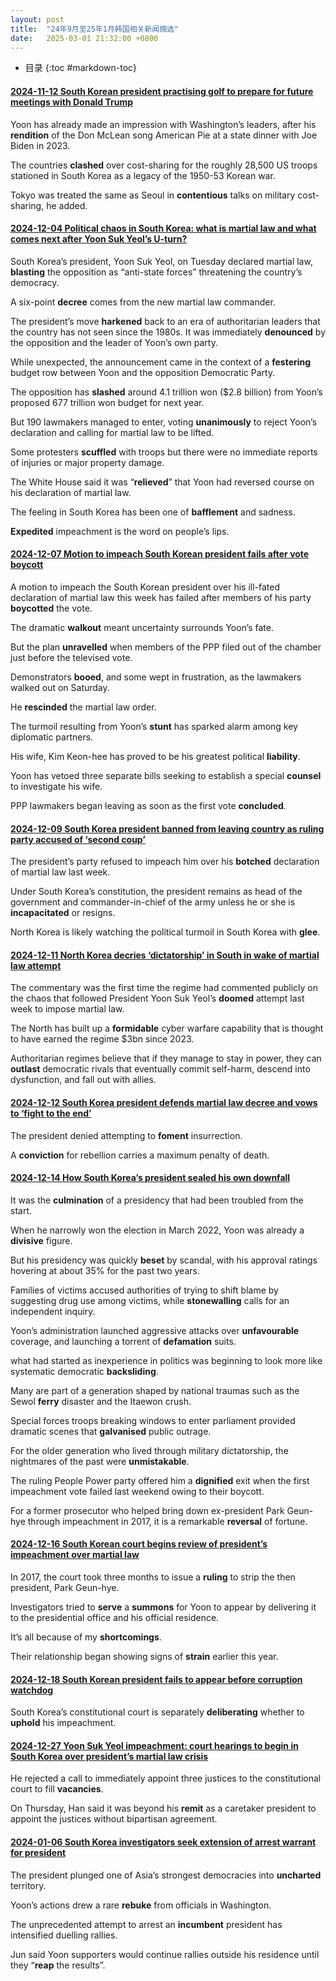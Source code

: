```yaml
---
layout: post
title:  "24年9月至25年1月韩国相关新闻摘选"
date:   2025-03-01 21:32:00 +0800
---
```


* 目录
{:toc #markdown-toc}

#### [2024-11-12 South Korean president practising golf to prepare for future meetings with Donald Trump](https://www.theguardian.com/world/2024/nov/12/south-korea-president-yoon-suk-yeol-donald-trump-meeting-golf-practice)

Yoon has already made an impression with Washington’s leaders, after his **rendition** of the Don McLean song American Pie at a state dinner with Joe Biden in 2023.

The countries **clashed** over cost-sharing for the roughly 28,500 US troops stationed in South Korea as a legacy of the 1950-53 Korean war.

Tokyo was treated the same as Seoul in **contentious** talks on military cost-sharing, he added.

#### [2024-12-04 Political chaos in South Korea: what is martial law and what comes next after Yoon Suk Yeol’s U-turn?](https://www.theguardian.com/world/2024/dec/04/south-korea-martial-law-what-comes-next-president-yoon-suk-yeol)

South Korea’s president, Yoon Suk Yeol, on Tuesday declared martial law, **blasting** the opposition as “anti-state forces” threatening the country’s democracy.

A six-point **decree** comes from the new martial law commander.

The president’s move **harkened** back to an era of authoritarian leaders that the country has not seen since the 1980s. It was immediately **denounced** by the opposition and the leader of Yoon’s own party.

While unexpected, the announcement came in the context of a **festering** budget row between Yoon and the opposition Democratic Party.

The opposition has **slashed** around 4.1 trillion won ($2.8 billion) from Yoon’s proposed 677 trillion won budget for next year.

But 190 lawmakers managed to enter, voting **unanimously** to reject Yoon’s declaration and calling for martial law to be lifted.

Some protesters **scuffled** with troops but there were no immediate reports of injuries or major property damage.

The White House said it was “**relieved**” that Yoon had reversed course on his declaration of martial law.

The feeling in South Korea has been one of **bafflement** and sadness.

**Expedited** impeachment is the word on people’s lips.

#### [2024-12-07 Motion to impeach South Korean president fails after vote boycott](https://www.theguardian.com/world/2024/dec/07/motion-impeach-south-korean-president-fails-after-vote-boycott-yoon-suk-yeol)

A motion to impeach the South Korean president over his ill-fated declaration of martial law this week has failed after members of his party **boycotted** the vote.

The dramatic **walkout** meant uncertainty surrounds Yoon’s fate.

But the plan **unravelled** when members of the PPP filed out of the chamber just before the televised vote.

Demonstrators **booed**, and some wept in frustration, as the lawmakers walked out on Saturday.

He **rescinded** the martial law order.

The turmoil resulting from Yoon’s **stunt** has sparked alarm among key diplomatic partners.

His wife, Kim Keon-hee has proved to be his greatest political **liability**.

Yoon has vetoed three separate bills seeking to establish a special **counsel** to investigate his wife.

PPP lawmakers began leaving as soon as the first vote **concluded**.

#### [2024-12-09 South Korea president banned from leaving country as ruling party accused of ‘second coup’](https://www.theguardian.com/world/2024/dec/09/south-korea-ruling-party-accused-of-second-coup-as-opposition-pushes-for-new-impeachment-vote)

The president’s party refused to impeach him over his **botched** declaration of martial law last week.

Under South Korea’s constitution, the president remains as head of the government and commander-in-chief of the army unless he or she is **incapacitated** or resigns.

North Korea is likely watching the political turmoil in South Korea with **glee**.

#### [2024-12-11 North Korea decries ‘dictatorship’ in South in wake of martial law attempt](https://www.theguardian.com/world/2024/dec/11/north-korea-calls-south-dictatorship-martial-law)

The commentary was the first time the regime had commented publicly on the chaos that followed President Yoon Suk Yeol’s **doomed** attempt last week to impose martial law.

The North has built up a **formidable** cyber warfare capability that is thought to have earned the regime $3bn since 2023.

Authoritarian regimes believe that if they manage to stay in power, they can **outlast** democratic rivals that eventually commit self-harm, descend into dysfunction, and fall out with allies.

#### [2024-12-12 South Korea president defends martial law decree and vows to ‘fight to the end’](https://www.theguardian.com/world/2024/dec/12/south-korea-yoon-suk-yeol-martial-law-insurrection-charges-impeachment)

The president denied attempting to **foment** insurrection.

A **conviction** for rebellion carries a maximum penalty of death.

#### [2024-12-14 How South Korea’s president sealed his own downfall](https://www.theguardian.com/world/2024/dec/14/south-korea-president-yoon-suk-yeol-downfall-analysis)

It was the **culmination** of a presidency that had been troubled from the start.

When he narrowly won the election in March 2022, Yoon was already a **divisive** figure.

But his presidency was quickly **beset** by scandal, with his approval ratings hovering at about 35% for the past two years.

Families of victims accused authorities of trying to shift blame by suggesting drug use among victims, while **stonewalling** calls for an independent inquiry.

Yoon’s administration launched aggressive attacks over **unfavourable** coverage, and launching a torrent of **defamation** suits.

what had started as inexperience in politics was beginning to look more like systematic democratic **backsliding**.

Many are part of a generation shaped by national traumas such as the Sewol **ferry** disaster and the Itaewon crush.

Special forces troops breaking windows to enter parliament provided dramatic scenes that **galvanised** public outrage.

For the older generation who lived through military dictatorship, the nightmares of the past were **unmistakable**.

The ruling People Power party offered him a **dignified** exit when the first impeachment vote failed last weekend owing to their boycott.

For a former prosecutor who helped bring down ex-president Park Geun-hye through impeachment in 2017, it is a remarkable **reversal** of fortune.

#### [2024-12-16 South Korean court begins review of president’s impeachment over martial law](https://www.theguardian.com/world/2024/dec/16/south-korea-han-dong-hoon-resignation-impeachment-yoon-suk-yeol)

In 2017, the court took three months to issue a **ruling** to strip the then president, Park Geun-hye.

Investigators tried to **serve** a **summons** for Yoon to appear by delivering it to the presidential office and his official residence.

It’s all because of my **shortcomings**.

Their relationship began showing signs of **strain** earlier this year.

#### [2024-12-18 South Korean president fails to appear before corruption watchdog](https://www.theguardian.com/world/2024/dec/18/south-korean-president-yoon-suk-yeol-fails-to-appear-before-corruption-watchdog)

South Korea’s constitutional court is separately **deliberating** whether to **uphold** his impeachment.

#### [2024-12-27 Yoon Suk Yeol impeachment: court hearings to begin in South Korea over president’s martial law crisis](https://www.theguardian.com/world/2024/dec/27/south-korea-president-yoon-suk-yeol-impeachment-trial-president-martial-law)

He rejected a call to immediately appoint three justices to the constitutional court to fill **vacancies**.

On Thursday, Han said it was beyond his **remit** as a caretaker president to appoint the justices without bipartisan agreement.

#### [2024-01-06 South Korea investigators seek extension of arrest warrant for president](https://www.theguardian.com/world/2025/jan/06/south-korea-investigators-ask-police-to-arrest-impeached-president)

The president plunged one of Asia’s strongest democracies into **uncharted** territory.

Yoon’s actions drew a rare **rebuke** from officials in Washington.

The unprecedented attempt to arrest an **incumbent** president has intensified duelling rallies.

Jun said Yoon supporters would continue rallies outside his residence until they “**reap** the results”.